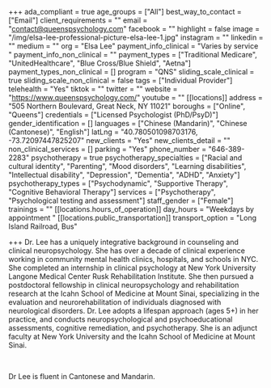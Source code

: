 +++
ada_compliant = true
age_groups = ["All"]
best_way_to_contact = ["Email"]
client_requirements = ""
email = "contact@queenspsychology.com"
facebook = ""
highlight = false
image = "/img/elsa-lee-professional-picture-elsa-lee-1.jpg"
instagram = ""
linkedin = ""
medium = ""
org = "Elsa Lee"
payment_info_clinical = "Varies by service "
payment_info_non_clinical = ""
payment_types = ["Traditional Medicare", "UnitedHealthcare", "Blue Cross/Blue Shield", "Aetna"]
payment_types_non_clinical = []
program = "QNS"
sliding_scale_clinical = true
sliding_scale_non_clinical = false
tags = ["Individual Provider"]
telehealth = "Yes"
tiktok = ""
twitter = ""
website = "https://www.queenspsychology.com/"
youtube = ""
[[locations]]
address = "505 Northern Boulevard, Great Neck, NY 11021"
boroughs = ["Online", "Queens"]
credentials = ["Licensed Psychologist (PhD/PsyD)"]
gender_identification = []
languages = ["Chinese (Mandarin)", "Chinese (Cantonese)", "English"]
latLng = "40.780501098703176, -73.72097447825207"
new_clients = "Yes"
new_clients_detail = ""
non_clinical_services = []
parking = "Yes"
phone_number = "646-389-2283"
psychotherapy = true
psychotherapy_specialties = ["Racial and cultural identity", "Parenting", "Mood disorders", "Learning disabilities", "Intellectual disability", "Depression", "Dementia", "ADHD", "Anxiety"]
psychotherapy_types = ["Psychodynamic", "Supportive Therapy", "Cognitive Behavioral Therapy"]
services = ["Psychotherapy", "Psychological testing and assessment"]
staff_gender = ["Female"]
trainings = ""
[[locations.hours_of_operation]]
day_hours = "Weekdays by appointment "
[[locations.public_transportation]]
transport_option = "Long Island Railroad, Bus"

+++
Dr. Lee has a uniquely integrative background in counseling and clinical neuropsychology. She has over a decade of clinical experience working in community mental health clinics, hospitals, and schools in NYC. She completed an internship in clinical psychology at New York University Langone Medical Center Rusk Rehabilitation Institute. She then pursued a postdoctoral fellowship in clinical neuropsychology and rehabilitation research at the Icahn School of Medicine at Mount Sinai, specializing in the evaluation and neurorehabilitation of individuals diagnosed with neurological disorders. Dr. Lee adopts a lifespan approach (ages 5+) in her practice, and conducts neuropsychological and psychoeducational assessments, cognitive remediation, and psychotherapy. She is an adjunct faculty at New York University and the Icahn School of Medicine at Mount Sinai.

<br>

Dr Lee is fluent in Cantonese and Mandarin.